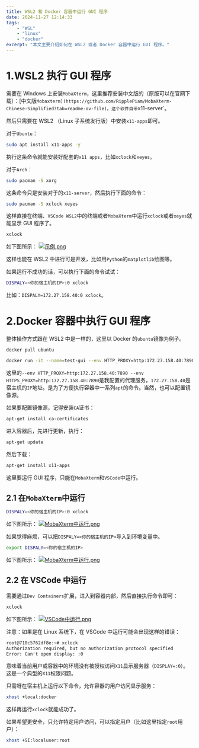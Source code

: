 ```yaml
---
title: WSL2 和 Docker 容器中运行 GUI 程序
date: 2024-11-27 12:14:33
tags:
    - "WSL"
    - "linux"
    - "docker"
excerpt: "本文主要介绍如何在 WSL2 或者 Docker 容器中运行 GUI 程序。"
---
```


# 1.WSL2 执行 GUI 程序

需要在 Windows 上安装`MobaXterm`，这里推荐安装中文版的（原版可以在官网下载）：[中文版`Mobaxterm](https://github.com/RipplePiam/MobaXterm-Chinese-Simplified?tab=readme-ov-file)。这个软件自带`x11-server`。

然后只需要在 WSL2 （Linux 子系统发行版）中安装`x11-apps`即可。

对于`Ubuntu`：
```bash
sudo apt install x11-apps -y
```
执行这条命令就能安装好配套的`x11 apps`，比如`xclock`和`xeyes`。

对于`Arch`：
```bash
sudo pacman -S xorg
```
这条命令只是安装对于的`x11-server`，然后执行下面的命令：
```bash
sudo pacman -S xclock xeyes
```

这样直接在终端、`VSCode WSL2`中的终端或者`MobaXterm`中运行`xclock`或者`xeyes`就能显示 GUI 程序了。

```bash
xclock
```

如下图所示：
[![示例.png](https://s21.ax1x.com/2024/11/27/pA4NSkn.png)](https://imgse.com/i/pA4NSkn)

这样也能在 WSL2 中进行可是开发，比如用`Python`的`matplotlib`绘图等。

如果运行不成功的话，可以执行下面的命令试试：
```bash
DISPALY=<你的宿主机的IP>:0 xclock
```
比如：`DISPALY=172.27.158.40:0 xclock`。

# 2.Docker 容器中执行 GUI 程序

整体操作方式跟在 WSL2 中是一样的，这里以 Docker 的`ubuntu`镜像为例子。

```bash
docker pull ubuntu
```

```bash
docker run -it --name=test-gui --env HTTP_PROXY=http:172.27.158.40:7890 --env HTTPS_PROXY=http:172.27.158.40:7890 ubuntu:latest
```
这里的`--env HTTP_PROXY=http:172.27.158.40:7890 --env HTTPS_PROXY=http:172.27.158.40:7890`是我配置的代理服务，`172.27.158.40`是宿主机的`IP`地址。是为了方便执行容器中一系列`apt`的命令。当然，也可以配置镜像源。

如果要配置镜像源，记得安装`CA`证书：
```bash
apt-get install ca-certificates
```

进入容器后，先进行更新，执行：
```bash
apt-get update
```

然后下载：
```bash
apt-get install x11-apps
```

这里要运行 GUI 程序，只能在`MobaXterm`和`VSCode`中运行。

## 2.1 在`MobaXterm`中运行

```bash
DISPALY=<你的宿主机的IP>:0 xclock
```

如下图所示：
[![MobaXterm中运行.png](https://s21.ax1x.com/2024/11/27/pA4NEm4.png)](https://imgse.com/i/pA4NEm4)

如果觉得麻烦，可以把`DISPALY=<你的宿主机的IP>`导入到环境变量中。
```bash
export DISPALY=<你的宿主机的IP>
```

如下图所示：
[![MobaXterm中运行.png](https://s21.ax1x.com/2024/11/27/pA4NMp6.png)](https://imgse.com/i/pA4NMp6)

## 2.2 在 VSCode 中运行

需要通过`Dev Containers`扩展，进入到容器内部，然后直接执行命令即可：
```bash
xclock
```

如下图所示：
[![VSCode中运行.png](https://s21.ax1x.com/2024/11/27/pA4NtAA.png)](https://imgse.com/i/pA4NtAA)

注意：如果是在 Linux 系统下，在 VSCode 中运行可能会出现这样的错误：
```txt
root@710c5762df8e:~# xclock
Authorization required, but no authorization protocol specified
Error: Can't open display: :0
```
意味着当前用户或容器中的环境没有被授权访问`X11`显示服务器（`DISPLAY=:0`）。这是一个典型的`X11`权限问题。

只需呀在宿主机上运行以下命令，允许容器的用户访问显示服务：
```bash
xhost +local:docker
```
这样再运行`xclock`就能成功了。

如果希望更安全，只允许特定用户访问，可以指定用户（比如这里指定`root`用户）：
```bash
xhost +SI:localuser:root
```